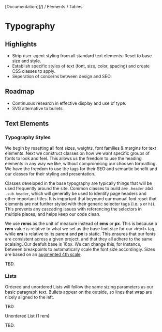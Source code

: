 <div class="breadcrumbs">
[Documentation](/) / Elements / Tables
</div>

# Typography

## Highlights

*   Strip user-agent styling from all standard text elements. Reset to base size and style.
*   Establish specific styles of text (font, size, color, spacing) and create CSS classes to apply.
*   Seperation of concerns between design and SEO.

## Roadmap

*   Continuous research in effective display and use of type.
*   SVG alternative to bullets.

## Text Elements

### Typography Styles

We begin by resetting all font sizes, weights, font families & margins for text elements. Next we construct classes on how we want specific groups of fonts to look and feel. This allows us the freedom to use the heading elements in any way we like, without compromising our choosen formatting. We have the freedom to use the tags for their SEO and semantic benefit and our classes for their styling and presentation.

Classes developed in the base typography are typically things that will be used frequently around the site. Common classes to build are `.header` abd `.sub-header`, which will generally be used to identify page headers and other important titles. It is important that beyound our manual font reset that elements are not further styled with their generic selector tags (i.e. `p` or `h1`). This prevents any cascading issues with referencing the selectors in multiple places, and helps keep our code clean.

We use **rems** as the unit of measure instead of **ems** or **px**. This is because a **rem** value is relative to what we set as the base font size for our `<html>` tag, while **em** is relative to its parent and **px** is static. This ensures that our fonts are consistent across a given project, and that they all adhere to the same scalaing. Our deafult base is 16px. We can change this, for instance, between breakpoints to automatically scale the font size accordingly. Sizes are based on an [augmented 4th scale](http://type-scale.com/?size=16&scale=1.414&text=A%20Visual%20Type%20Scale&webfont=Libre+Baskerville&font-family=%27Libre%20Baskerville%27,%20serif&font-weight=400&font-family-headers=&font-weight-headers=inherit&background-color=white&font-color=%23333).

TBD.

### Lists

Ordered and unordered Lists will follow the same sizing parameters as our basic paragraph text. Bullets appear on the outside, so lines that wrap are nicely aligned to the left.

TBD.

Unordered List (1 rem)

TBD.